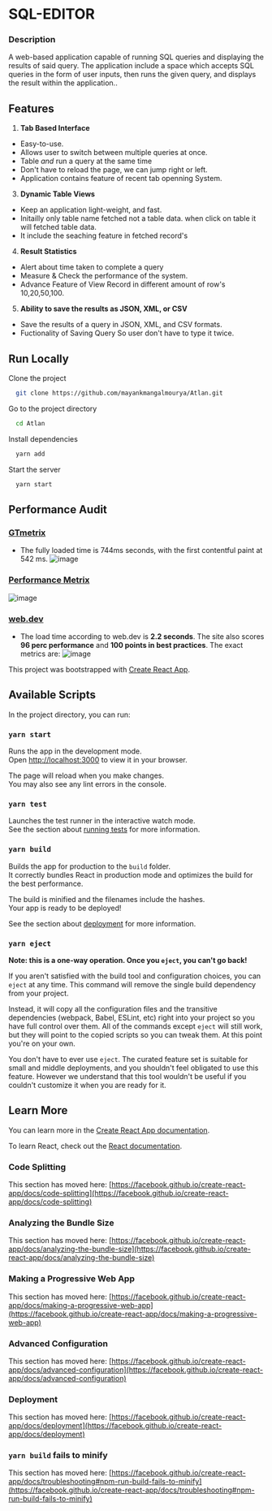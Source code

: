# SQL-EDITOR

### Description
A web-based application capable of running SQL queries and displaying the results of said query. The application include a space which accepts SQL queries in the form of user inputs, then runs the given query, and displays the result within the application..

## Features

1. **Tab Based Interface**
- Easy-to-use.
- Allows user to switch between multiple queries at once.
- Table _and_ run a query at the same time
- Don't have to reload the page, we can jump right or left.
- Application contains feature of recent tab openning System.
3. **Dynamic Table Views**
- Keep an application light-weight, and fast.
- Initailly only table name fetched not a table data. when click on table it will fetched table data.
- It include the seaching feature in fetched record's
4. **Result Statistics**
- Alert about time taken to complete a query
- Measure & Check the performance of the system.
- Advance Feature of View Record in different amount of row's 10,20,50,100.
5. **Ability to save the results as JSON, XML, or CSV**
- Save the results of a query in JSON, XML, and CSV formats.
- Fuctionality of Saving Query So user don't have to type it twice.


## Run Locally

Clone the project

```bash
  git clone https://github.com/mayankmangalmourya/Atlan.git 
```

Go to the project directory

```bash
  cd Atlan
```

Install dependencies

```bash
  yarn add
```

Start the server

```bash
  yarn start
```

## Performance Audit

### **[GTmetrix](https://gtmetrix.com/)**
- The fully loaded time is 744ms seconds, with the first contentful paint at 542 ms.
![image](https://github.com/mayankmangalmourya/Atlan/assets/87426167/36e15756-26f4-45bb-9633-d9380b5798b1)

### **[Performance Metrix](https://gtmetrix.com/)**
![image](https://github.com/mayankmangalmourya/Atlan/assets/87426167/2ed2d2fc-1f5f-4388-96a5-0e6100ede26f)


### **[web.dev](https://web.dev/measure)**
- The load time according to web.dev is **2.2 seconds**. The site also scores **96 perc performance** and **100 points in best practices**. The exact metrics are:
![image](https://github.com/mayankmangalmourya/Atlan/assets/87426167/62481d43-aacf-466c-83ba-a8b62633a2fb)


This project was bootstrapped with [Create React App](https://github.com/facebook/create-react-app).

## Available Scripts

In the project directory, you can run:

### `yarn start`

Runs the app in the development mode.\
Open [http://localhost:3000](http://localhost:3000) to view it in your browser.

The page will reload when you make changes.\
You may also see any lint errors in the console.

### `yarn test`

Launches the test runner in the interactive watch mode.\
See the section about [running tests](https://facebook.github.io/create-react-app/docs/running-tests) for more information.

### `yarn build`

Builds the app for production to the `build` folder.\
It correctly bundles React in production mode and optimizes the build for the best performance.

The build is minified and the filenames include the hashes.\
Your app is ready to be deployed!

See the section about [deployment](https://facebook.github.io/create-react-app/docs/deployment) for more information.

### `yarn eject`

**Note: this is a one-way operation. Once you `eject`, you can't go back!**

If you aren't satisfied with the build tool and configuration choices, you can `eject` at any time. This command will remove the single build dependency from your project.

Instead, it will copy all the configuration files and the transitive dependencies (webpack, Babel, ESLint, etc) right into your project so you have full control over them. All of the commands except `eject` will still work, but they will point to the copied scripts so you can tweak them. At this point you're on your own.

You don't have to ever use `eject`. The curated feature set is suitable for small and middle deployments, and you shouldn't feel obligated to use this feature. However we understand that this tool wouldn't be useful if you couldn't customize it when you are ready for it.

## Learn More

You can learn more in the [Create React App documentation](https://facebook.github.io/create-react-app/docs/getting-started).

To learn React, check out the [React documentation](https://reactjs.org/).

### Code Splitting

This section has moved here: [https://facebook.github.io/create-react-app/docs/code-splitting](https://facebook.github.io/create-react-app/docs/code-splitting)

### Analyzing the Bundle Size

This section has moved here: [https://facebook.github.io/create-react-app/docs/analyzing-the-bundle-size](https://facebook.github.io/create-react-app/docs/analyzing-the-bundle-size)

### Making a Progressive Web App

This section has moved here: [https://facebook.github.io/create-react-app/docs/making-a-progressive-web-app](https://facebook.github.io/create-react-app/docs/making-a-progressive-web-app)

### Advanced Configuration

This section has moved here: [https://facebook.github.io/create-react-app/docs/advanced-configuration](https://facebook.github.io/create-react-app/docs/advanced-configuration)

### Deployment

This section has moved here: [https://facebook.github.io/create-react-app/docs/deployment](https://facebook.github.io/create-react-app/docs/deployment)

### `yarn build` fails to minify

This section has moved here: [https://facebook.github.io/create-react-app/docs/troubleshooting#npm-run-build-fails-to-minify](https://facebook.github.io/create-react-app/docs/troubleshooting#npm-run-build-fails-to-minify)
